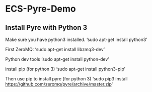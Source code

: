 # ECS-Pyre-Demo

## Install Pyre with Python 3

Make sure you have python3 installed.
‘sudo apt-get install python3’

First ZeroMQ:
‘sudo apt-get install libzmq3-dev’

Python dev tools
‘sudo apt-get install python-dev’

install pip (for python 3)
‘sudo apt-get install python3-pip’

Then use pip to install pyre (for python 3)
‘sudo pip3 install https://github.com/zeromq/pyre/archive/master.zip'


